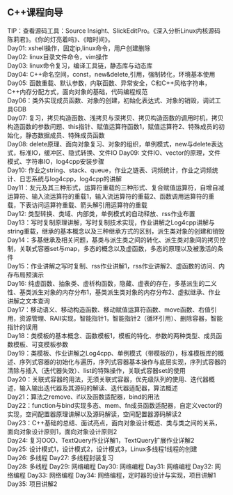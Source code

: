 ## C++课程向导  
TIP：查看源码工具：Source Insight、SlickEditPro。《深入分析Linux内核源码 陈莉君》。《你的灯亮着吗》、《暗时间》。  
Day01: xshell操作，固定ip,linux命令，用户创建删除  
Day02: linux目录文件命令，vim操作  
Day03: linux命令复习，编译工具链，静态库与动态库  
Day04: C++命名空间，const，new&delete,引用，强制转化，环境基本使用  
Day05: 函数重载、默认参数，内联函数、异常安全，C和C++风格字符串，C++内存分配方式，面向对象的基础，代码编程规范  
Day06：类外实现成员函数、对象的创建，初始化表达式、对象的销毁，调试工具GDB  
Day07: 复习，拷贝构造函数、浅拷贝与深拷贝、拷贝构造函数的调用时机，拷贝构造函数的参数问题、this指针、赋值运算符函数1，赋值运算符2、特殊成员的初始化，静态数据成员、特殊成员函数  
Day08: delete原理、面向对象复习、对象的组织，单例模式，new与delete表达式，标准IO，缓冲区、隐式转换、文件IO
Day09: 文件IO、vector的原理，文件模式、字符串IO，log4cpp安装步骤  
Day10: 作业之string、stack、queue，作业之链表、词频统计，作业之词频统计、日志系统与log4cpp，log4cpp的讲解  
Day11：友元及其三种形式，运算符重载的三种形式、复合赋值运算符，自增自减运算符、输入流运算符的重载1，输入流运算符的重载2、函数调用运算符的重载，下表访问运算符重载、箭头解引用运算符的重载  
Day12: 类型转换、类域、内部类，单例模式的自动释放、rss作业布置  
Day13：写时复制原理讲解，写时复制技术实现，作业讲解之Log4cpp讲解与string重载，继承的基本概念以及三种继承方式的区别，派生类对象的创建和销毁  
Day14：多基继承及相关问题，基类与派生类之间的转化、派生类对象间的拷贝控制，关联式容器set与map，多态的概念以及虚函数，多态的原理以及被激活的条件  
Day15：作业讲解之写时复制、rss作业讲解1，rss作业讲解2、虚函数的访问、内存布局预演示  
Day16: 纯虚函数、抽象类、虚析构函数，隐藏、虚表的存在，多基派生的二义性、基类派生对象的内存分布1，基类派生类对象的内存分布2、虚拟继承、作业讲解之文本查询  
Day17：移动语义、移动构造函数、移动赋值运算符函数、move函数、右值引用，资源管理、RAII实现，智能指针1，智能指针2（循环引用）、删除容器，智能指针的误用  
Day18：类模板的基本概念、函数模板1，模板的特化、参数的两种类型、成员函数模板、可变模板参数  
Day19：类模板、作业讲解之Log4cpp、单例模式（带模板的），标准模板库的概述、序列式容器的初始化与遍历，序列式容器基本操作与底层实现，序列式容器的清除与插入（迭代器失效）、list的特殊操作，关联式容器set的使用  
Day20：关联式容器的用法，无须关联式容器，优先级队列的使用、迭代器概述，输入输出迭代器及其源码的解读、迭代器适配器，算法概述  
Day21：算法之remove、if以及函数适配器，bind的用法  
Day22：function与bind实现多态、mem、fn成员函数适配器，自定义vector的实现，空间配置器原理讲解以及源码解读，空间配置器源码解读2  
Day23：C++基础的总结、面试亮点，面向对象设计概述、类与类之间的关系，面向对象设计原则1，面向对象设计原则2  
Day24: 复习OOD、TextQuery作业详解1，TextQuery扩展作业详解2  
Day25: 设计模式1，设计模式2，设计模式3，Linux多线程1线程的创建  
Day26: 多线程 
Day27: 多线程封装复习  
Day28: 多线程 
Day29: 网络编程 
Day30: 网络编程 
Day31: 网络编程 
Day32: 网络编程 
Day33: 网络编程 
Day34: 网络编程，定时器的设计与实现，项目讲解1 
Day35: 项目讲解2 





